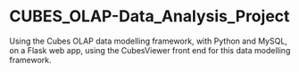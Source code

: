 # CUBES_OLAP-Data_Analysis_Project

Using the Cubes OLAP data modelling framework, with Python and MySQL,
on a Flask web app,
using the CubesViewer front end for this data modelling framework.
